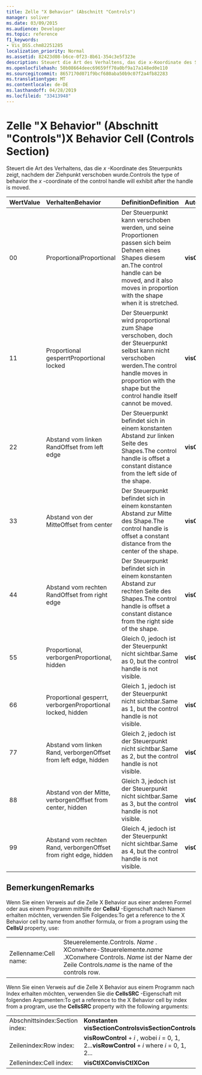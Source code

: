 ```yaml
---
title: Zelle "X Behavior" (Abschnitt "Controls")
manager: soliver
ms.date: 03/09/2015
ms.audience: Developer
ms.topic: reference
f1_keywords:
- Vis_DSS.chm82251285
localization_priority: Normal
ms.assetid: 82423d08-b6ce-0f23-8b61-354c3e5f323e
description: Steuert die Art des Verhaltens, das die x-Koordinate des Steuerpunkts zeigt, nachdem der Ziehpunkt verschoben wurde.
ms.openlocfilehash: 50b08664deec69659ff70a0bf9a17a148ed0e110
ms.sourcegitcommit: 8657170d071f9bcf680aba50b9c07f2a4fb82283
ms.translationtype: MT
ms.contentlocale: de-DE
ms.lasthandoff: 04/28/2019
ms.locfileid: "33413948"
---
```

# <a name="x-behavior-cell-controls-section"></a><span data-ttu-id="ce02a-103">Zelle "X Behavior" (Abschnitt "Controls")</span><span class="sxs-lookup"><span data-stu-id="ce02a-103">X Behavior Cell (Controls Section)</span></span>

<span data-ttu-id="ce02a-104">Steuert die Art des Verhaltens, das die *x* -Koordinate des Steuerpunkts zeigt, nachdem der Ziehpunkt verschoben wurde.</span><span class="sxs-lookup"><span data-stu-id="ce02a-104">Controls the type of behavior the  *x*  -coordinate of the control handle will exhibit after the handle is moved.</span></span> 
  
|<span data-ttu-id="ce02a-105">**Wert**</span><span class="sxs-lookup"><span data-stu-id="ce02a-105">**Value**</span></span>|<span data-ttu-id="ce02a-106">**Verhalten**</span><span class="sxs-lookup"><span data-stu-id="ce02a-106">**Behavior**</span></span>|<span data-ttu-id="ce02a-107">**Definition**</span><span class="sxs-lookup"><span data-stu-id="ce02a-107">**Definition**</span></span>|<span data-ttu-id="ce02a-108">**Automatisierungskonstante**</span><span class="sxs-lookup"><span data-stu-id="ce02a-108">**Automation constant**</span></span>|
|:-----|:-----|:-----|:-----|
| <span data-ttu-id="ce02a-109">0</span><span class="sxs-lookup"><span data-stu-id="ce02a-109">0</span></span>  <br/> | <span data-ttu-id="ce02a-110">Proportional</span><span class="sxs-lookup"><span data-stu-id="ce02a-110">Proportional</span></span>  <br/> | <span data-ttu-id="ce02a-111">Der Steuerpunkt kann verschoben werden, und seine Proportionen passen sich beim Dehnen eines Shapes diesem an.</span><span class="sxs-lookup"><span data-stu-id="ce02a-111">The control handle can be moved, and it also moves in proportion with the shape when it is stretched.</span></span>  <br/> |<span data-ttu-id="ce02a-112">**visCtlProportional**</span><span class="sxs-lookup"><span data-stu-id="ce02a-112">**visCtlProportional**</span></span> <br/> |
| <span data-ttu-id="ce02a-113">1</span><span class="sxs-lookup"><span data-stu-id="ce02a-113">1</span></span>  <br/> | <span data-ttu-id="ce02a-114">Proportional gesperrt</span><span class="sxs-lookup"><span data-stu-id="ce02a-114">Proportional locked</span></span>  <br/> | <span data-ttu-id="ce02a-115">Der Steuerpunkt wird proportional zum Shape verschoben, doch der Steuerpunkt selbst kann nicht verschoben werden.</span><span class="sxs-lookup"><span data-stu-id="ce02a-115">The control handle moves in proportion with the shape but the control handle itself cannot be moved.</span></span>  <br/> |<span data-ttu-id="ce02a-116">**visCtlLocked**</span><span class="sxs-lookup"><span data-stu-id="ce02a-116">**visCtlLocked**</span></span> <br/> |
| <span data-ttu-id="ce02a-117">2</span><span class="sxs-lookup"><span data-stu-id="ce02a-117">2</span></span>  <br/> | <span data-ttu-id="ce02a-118">Abstand vom linken Rand</span><span class="sxs-lookup"><span data-stu-id="ce02a-118">Offset from left edge</span></span>  <br/> | <span data-ttu-id="ce02a-119">Der Steuerpunkt befindet sich in einem konstanten Abstand zur linken Seite des Shapes.</span><span class="sxs-lookup"><span data-stu-id="ce02a-119">The control handle is offset a constant distance from the left side of the shape.</span></span>  <br/> |<span data-ttu-id="ce02a-120">**visCtlOffsetMin**</span><span class="sxs-lookup"><span data-stu-id="ce02a-120">**visCtlOffsetMin**</span></span> <br/> |
| <span data-ttu-id="ce02a-121">3</span><span class="sxs-lookup"><span data-stu-id="ce02a-121">3</span></span>  <br/> | <span data-ttu-id="ce02a-122">Abstand von der Mitte</span><span class="sxs-lookup"><span data-stu-id="ce02a-122">Offset from center</span></span>  <br/> | <span data-ttu-id="ce02a-123">Der Steuerpunkt befindet sich in einem konstanten Abstand zur Mitte des Shape.</span><span class="sxs-lookup"><span data-stu-id="ce02a-123">The control handle is offset a constant distance from the center of the shape.</span></span>  <br/> |<span data-ttu-id="ce02a-124">**visCtlOffsetMid**</span><span class="sxs-lookup"><span data-stu-id="ce02a-124">**visCtlOffsetMid**</span></span> <br/> |
| <span data-ttu-id="ce02a-125">4</span><span class="sxs-lookup"><span data-stu-id="ce02a-125">4</span></span>  <br/> | <span data-ttu-id="ce02a-126">Abstand vom rechten Rand</span><span class="sxs-lookup"><span data-stu-id="ce02a-126">Offset from right edge</span></span>  <br/> | <span data-ttu-id="ce02a-127">Der Steuerpunkt befindet sich in einem konstanten Abstand zur rechten Seite des Shapes.</span><span class="sxs-lookup"><span data-stu-id="ce02a-127">The control handle is offset a constant distance from the right side of the shape.</span></span>  <br/> |<span data-ttu-id="ce02a-128">**visCtlOffsetMax**</span><span class="sxs-lookup"><span data-stu-id="ce02a-128">**visCtlOffsetMax**</span></span> <br/> |
| <span data-ttu-id="ce02a-129">5</span><span class="sxs-lookup"><span data-stu-id="ce02a-129">5</span></span>  <br/> | <span data-ttu-id="ce02a-130">Proportional, verborgen</span><span class="sxs-lookup"><span data-stu-id="ce02a-130">Proportional, hidden</span></span>  <br/> | <span data-ttu-id="ce02a-131">Gleich 0, jedoch ist der Steuerpunkt nicht sichtbar.</span><span class="sxs-lookup"><span data-stu-id="ce02a-131">Same as 0, but the control handle is not visible.</span></span>  <br/> |<span data-ttu-id="ce02a-132">**visCtlProportionalHidden**</span><span class="sxs-lookup"><span data-stu-id="ce02a-132">**visCtlProportionalHidden**</span></span> <br/> |
| <span data-ttu-id="ce02a-133">6</span><span class="sxs-lookup"><span data-stu-id="ce02a-133">6</span></span>  <br/> | <span data-ttu-id="ce02a-134">Proportional gesperrt, verborgen</span><span class="sxs-lookup"><span data-stu-id="ce02a-134">Proportional locked, hidden</span></span>  <br/> | <span data-ttu-id="ce02a-135">Gleich 1, jedoch ist der Steuerpunkt nicht sichtbar.</span><span class="sxs-lookup"><span data-stu-id="ce02a-135">Same as 1, but the control handle is not visible.</span></span>  <br/> |<span data-ttu-id="ce02a-136">**visCtlLockedHiddenv**</span><span class="sxs-lookup"><span data-stu-id="ce02a-136">**visCtlLockedHiddenv**</span></span> <br/> |
| <span data-ttu-id="ce02a-137">7</span><span class="sxs-lookup"><span data-stu-id="ce02a-137">7</span></span>  <br/> | <span data-ttu-id="ce02a-138">Abstand vom linken Rand, verborgen</span><span class="sxs-lookup"><span data-stu-id="ce02a-138">Offset from left edge, hidden</span></span>  <br/> | <span data-ttu-id="ce02a-139">Gleich 2, jedoch ist der Steuerpunkt nicht sichtbar.</span><span class="sxs-lookup"><span data-stu-id="ce02a-139">Same as 2, but the control handle is not visible.</span></span>  <br/> |<span data-ttu-id="ce02a-140">**visCtlOffsetMinHidden**</span><span class="sxs-lookup"><span data-stu-id="ce02a-140">**visCtlOffsetMinHidden**</span></span> <br/> |
| <span data-ttu-id="ce02a-141">8</span><span class="sxs-lookup"><span data-stu-id="ce02a-141">8</span></span>  <br/> | <span data-ttu-id="ce02a-142">Abstand von der Mitte, verborgen</span><span class="sxs-lookup"><span data-stu-id="ce02a-142">Offset from center, hidden</span></span>  <br/> | <span data-ttu-id="ce02a-143">Gleich 3, jedoch ist der Steuerpunkt nicht sichtbar.</span><span class="sxs-lookup"><span data-stu-id="ce02a-143">Same as 3, but the control handle is not visible.</span></span>  <br/> |<span data-ttu-id="ce02a-144">**visCtlOffsetMidHidden**</span><span class="sxs-lookup"><span data-stu-id="ce02a-144">**visCtlOffsetMidHidden**</span></span> <br/> |
| <span data-ttu-id="ce02a-145">9</span><span class="sxs-lookup"><span data-stu-id="ce02a-145">9</span></span>  <br/> | <span data-ttu-id="ce02a-146">Abstand vom rechten Rand, verborgen</span><span class="sxs-lookup"><span data-stu-id="ce02a-146">Offset from right edge, hidden</span></span>  <br/> | <span data-ttu-id="ce02a-147">Gleich 4, jedoch ist der Steuerpunkt nicht sichtbar.</span><span class="sxs-lookup"><span data-stu-id="ce02a-147">Same as 4, but the control handle is not visible.</span></span>  <br/> |<span data-ttu-id="ce02a-148">**visCtlOffsetMaxHidden**</span><span class="sxs-lookup"><span data-stu-id="ce02a-148">**visCtlOffsetMaxHidden**</span></span> <br/> |
   
## <a name="remarks"></a><span data-ttu-id="ce02a-149">Bemerkungen</span><span class="sxs-lookup"><span data-stu-id="ce02a-149">Remarks</span></span>

<span data-ttu-id="ce02a-150">Wenn Sie einen Verweis auf die Zelle X Behavior aus einer anderen Formel oder aus einem Programm mithilfe der **CellsU** -Eigenschaft nach Namen erhalten möchten, verwenden Sie Folgendes:</span><span class="sxs-lookup"><span data-stu-id="ce02a-150">To get a reference to the X Behavior cell by name from another formula, or from a program using the **CellsU** property, use:</span></span> 
  
|||
|:-----|:-----|
| <span data-ttu-id="ce02a-151">Zellenname:</span><span class="sxs-lookup"><span data-stu-id="ce02a-151">Cell name:</span></span>  <br/> | <span data-ttu-id="ce02a-152">Steuerelemente.</span><span class="sxs-lookup"><span data-stu-id="ce02a-152">Controls.</span></span>  <span data-ttu-id="ce02a-153">*Name* . XConwhere-Steuerelemente.</span><span class="sxs-lookup"><span data-stu-id="ce02a-153">*name*  .XConwhere Controls.</span></span>  <span data-ttu-id="ce02a-154">*Name* ist der Name der Zeile Controls.</span><span class="sxs-lookup"><span data-stu-id="ce02a-154">*name*  is the name of the controls row.</span></span>  <br/> |
   
<span data-ttu-id="ce02a-155">Wenn Sie einen Verweis auf die Zelle X Behavior aus einem Programm nach Index erhalten möchten, verwenden Sie die **CellsSRC** -Eigenschaft mit folgenden Argumenten:</span><span class="sxs-lookup"><span data-stu-id="ce02a-155">To get a reference to the X Behavior cell by index from a program, use the **CellsSRC** property with the following arguments:</span></span> 
  
|||
|:-----|:-----|
| <span data-ttu-id="ce02a-156">Abschnittsindex:</span><span class="sxs-lookup"><span data-stu-id="ce02a-156">Section index:</span></span>  <br/> |<span data-ttu-id="ce02a-157">**Konstanten visSectionControls**</span><span class="sxs-lookup"><span data-stu-id="ce02a-157">**visSectionControls**</span></span> <br/> |
| <span data-ttu-id="ce02a-158">Zeilenindex:</span><span class="sxs-lookup"><span data-stu-id="ce02a-158">Row index:</span></span>  <br/> |<span data-ttu-id="ce02a-159">**visRowControl** +  *i* , wobei *i* = 0, 1, 2...</span><span class="sxs-lookup"><span data-stu-id="ce02a-159">**visRowControl** +  *i*            where  *i*  = 0, 1, 2...</span></span>  <br/> |
| <span data-ttu-id="ce02a-160">Zellenindex:</span><span class="sxs-lookup"><span data-stu-id="ce02a-160">Cell index:</span></span>  <br/> |<span data-ttu-id="ce02a-161">**visCtlXCon**</span><span class="sxs-lookup"><span data-stu-id="ce02a-161">**visCtlXCon**</span></span> <br/> |
   

